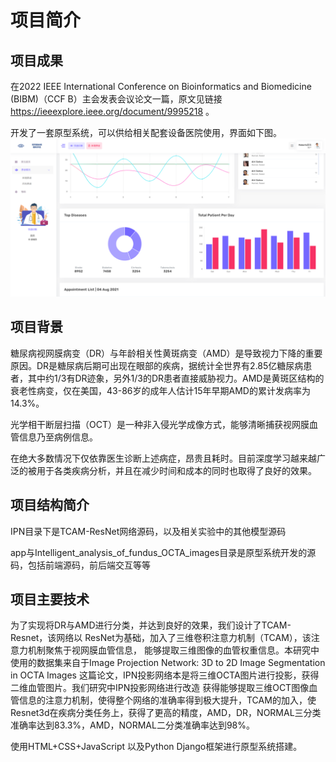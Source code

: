 # 项目简介

## 项目成果
在2022 IEEE International Conference on Bioinformatics and Biomedicine (BIBM)（CCF B）主会发表会议论文一篇，原文见链接 https://ieeexplore.ieee.org/document/9995218 。

开发了一套原型系统，可以供给相关配套设备医院使用，界面如下图。
![img.png](img.png)


## 项目背景
糖尿病视网膜病变（DR）与年龄相关性黄斑病变（AMD）是导致视力下降的重要原因。DR是糖尿病后期可出现在眼部的疾病，据统计全世界有2.85亿糖尿病患者，其中约1/3有DR迹象，另外1/3的DR患者直接威胁视力。AMD是黄斑区结构的衰老性病变，仅在美国，43-86岁的成年人估计15年早期AMD的累计发病率为14.3%。

光学相干断层扫描（OCT）是一种非入侵光学成像方式，能够清晰捕获视网膜血管信息乃至病例信息。

在绝大多数情况下仅依靠医生诊断上述病症，昂贵且耗时。目前深度学习越来越广泛的被用于各类疾病分析，并且在减少时间和成本的同时也取得了良好的效果。

## 项目结构简介
IPN目录下是TCAM-ResNet网络源码，以及相关实验中的其他模型源码

app与Intelligent_analysis_of_fundus_OCTA_images目录是原型系统开发的源码，包括前端源码，前后端交互等等


## 项目主要技术

为了实现将DR与AMD进行分类，并达到良好的效果，我们设计了TCAM-Resnet，该网络以
ResNet为基础，加入了三维卷积注意力机制（TCAM），该注意力机制聚焦于视网膜血管信息，
能够提取三维图像的血管权重信息。本研究中使用的数据集来自于Image Projection Network: 3D to 2D Image Segmentation in OCTA Images
这篇论文，IPN投影网络本是将三维OCTA图片进行投影，获得二维血管图片。我们研究中IPN投影网络进行改造
获得能够提取三维OCT图像血管信息的注意力机制，使得整个网络的准确率得到极大提升，TCAM的加入，使Resnet3d在疾病分类任务上，获得了更高的精度，AMD，DR，NORMAL三分类准确率达到83.3%，AMD，NORMAL二分类准确率达到98%。


使用HTML+CSS+JavaScript 以及Python Django框架进行原型系统搭建。
